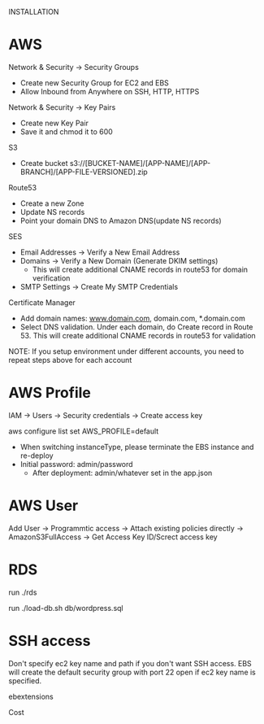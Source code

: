 INSTALLATION

AWS
======

Network & Security -> Security Groups
  * Create new Security Group for EC2 and EBS
  * Allow Inbound from Anywhere on SSH, HTTP, HTTPS

Network & Security -> Key Pairs
  * Create new Key Pair
  * Save it and chmod it to 600

S3
  * Create bucket
  s3://[BUCKET-NAME]/[APP-NAME]/[APP-BRANCH]/[APP-FILE-VERSIONED].zip

Route53
  * Create a new Zone
  * Update NS records
  * Point your domain DNS to Amazon DNS(update NS records)

SES
  * Email Addresses -> Verify a New Email Address
  * Domains -> Verify a New Domain (Generate DKIM settings)
    * This will create additional CNAME records in route53 for domain verification
  * SMTP Settings -> Create My SMTP Credentials

Certificate Manager
  * Add domain names: www.domain.com, domain.com, *.domain.com
   * Select DNS validation. Under each domain, do Create record in Route 53.
    This will create additional CNAME records in route53 for validation

NOTE: If you setup environment under different accounts, you need to repeat steps above for each account

AWS Profile
===========
IAM -> Users -> Security credentials -> Create access key

aws configure list
set AWS_PROFILE=default

* When switching instanceType, please terminate the EBS instance and re-deploy
* Initial password:
  admin/password
  * After deployment:
    admin/whatever set in the app.json

AWS User
==========
Add User -> Programmtic access -> Attach existing policies directly -> AmazonS3FullAccess -> Get Access Key ID/Screct access key


RDS
===
run ./rds

run ./load-db.sh db/wordpress.sql

SSH access
=========
Don't specify ec2 key name and path if you don't want SSH access. EBS will create the default
security group with port 22 open if ec2 key name is specified.

ebextensions


Cost
